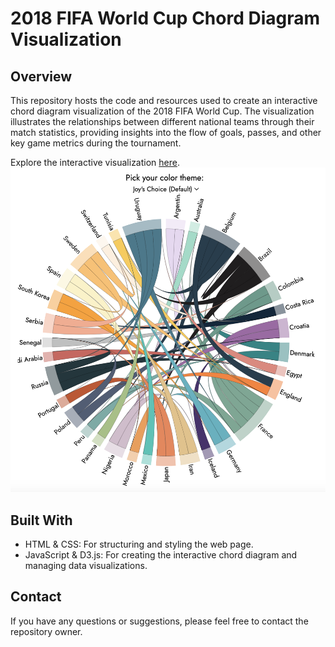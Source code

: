 # 2018 FIFA World Cup Chord Diagram Visualization

## Overview

This repository hosts the code and resources used to create an interactive chord diagram visualization of the 2018 FIFA World Cup. The visualization illustrates the relationships between different national teams through their match statistics, providing insights into the flow of goals, passes, and other key game metrics during the tournament.

Explore the interactive visualization [here](https://asahahaha.github.io/chord-fifa2018/).
![Description of the image](preview.png)

## Built With

- HTML & CSS: For structuring and styling the web page.
- JavaScript & D3.js: For creating the interactive chord diagram and managing data visualizations.

## Contact

If you have any questions or suggestions, please feel free to contact the repository owner.
